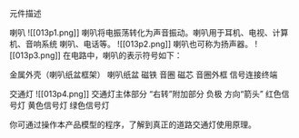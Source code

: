 元件描述

喇叭
![[013p1.png]]
喇叭将电振荡转化为声音振动。喇叭用于耳机、电视、计算机、音响系统
喇叭、电话等。
![[013p2.png]]
喇叭也可称为扬声器。
![[013p3.png]]
在电路中，喇叭的表示符号如下：

金属外壳（喇叭纸盆框架）
喇叭纸盆
磁铁
音圈
磁芯
音圈外框
信号连接终端

交通灯
![[013p4.png]]
交通灯主体部分
“右转”附加部分
负极
方向“箭头”
红色信号灯
黄色信号灯
绿色信号灯

你可通过操作本产品模型的程序，了解到真正的道路交通灯使用原理。